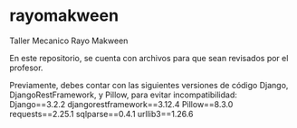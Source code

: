 # rayomakween
Taller Mecanico Rayo Makween

En este repositorio, se cuenta con archivos para que sean revisados por el profesor.

Previamente, debes contar con las siguientes versiones de código Django, DjangoRestFramework, y Pillow, para evitar incompatibilidad:
Django==3.2.2
djangorestframework==3.12.4
Pillow==8.3.0
requests==2.25.1
sqlparse==0.4.1
urllib3==1.26.6

